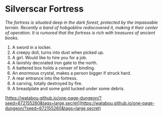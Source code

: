 # Silverscar Fortress

_The fortress is situated deep in the dark forest, protected by the impassable terrain. Recently a band of hobgoblins rediscovered it, making it their center of operation. It is rumored that the fortress is rich with treasures of ancient books._

1. A sword in a locker.
2. A creepy doll, turns into dust when picked up.
3. A girl. Would like to hire you for a job.
4. A lavishly decorated iron gate to the north.
5. A battered box holds a censer of binding.
6. An enormous crystal, makes a person bigger if struck hard.
7. A rear entrance into the fortress.
8. A carving, totally destroyed by fire.
9. A breastplate and some gold tucked under some debris.

[https://watabou.github.io/one-page-dungeon/?seed=672155260&tags=large,secret](https://watabou.github.io/one-page-dungeon/?seed=672155260&tags=large,secret)
